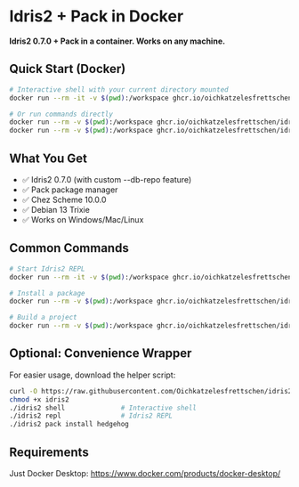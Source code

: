 # Idris2 + Pack in Docker

**Idris2 0.7.0 + Pack in a container. Works on any machine.**

## Quick Start (Docker)

```bash
# Interactive shell with your current directory mounted
docker run --rm -it -v $(pwd):/workspace ghcr.io/oichkatzelesfrettschen/idris2-pack-docker:latest

# Or run commands directly
docker run --rm -v $(pwd):/workspace ghcr.io/oichkatzelesfrettschen/idris2-pack-docker:latest idris2 --version
docker run --rm -v $(pwd):/workspace ghcr.io/oichkatzelesfrettschen/idris2-pack-docker:latest pack help
```

## What You Get

- ✅ Idris2 0.7.0 (with custom --db-repo feature)
- ✅ Pack package manager
- ✅ Chez Scheme 10.0.0
- ✅ Debian 13 Trixie
- ✅ Works on Windows/Mac/Linux

## Common Commands

```bash
# Start Idris2 REPL
docker run --rm -it -v $(pwd):/workspace ghcr.io/oichkatzelesfrettschen/idris2-pack-docker:latest idris2

# Install a package
docker run --rm -v $(pwd):/workspace ghcr.io/oichkatzelesfrettschen/idris2-pack-docker:latest pack install hedgehog

# Build a project
docker run --rm -v $(pwd):/workspace ghcr.io/oichkatzelesfrettschen/idris2-pack-docker:latest pack build myproject.ipkg
```

## Optional: Convenience Wrapper

For easier usage, download the helper script:

```bash
curl -O https://raw.githubusercontent.com/Oichkatzelesfrettschen/idris2-pack-docker/master/idris2
chmod +x idris2
./idris2 shell              # Interactive shell
./idris2 repl               # Idris2 REPL
./idris2 pack install hedgehog
```

## Requirements

Just Docker Desktop: https://www.docker.com/products/docker-desktop/
